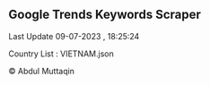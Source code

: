 

## Google Trends Keywords Scraper 
 
Last Update 09-07-2023 , 18:25:24

Country List :
VIETNAM.json



© Abdul Muttaqin 
